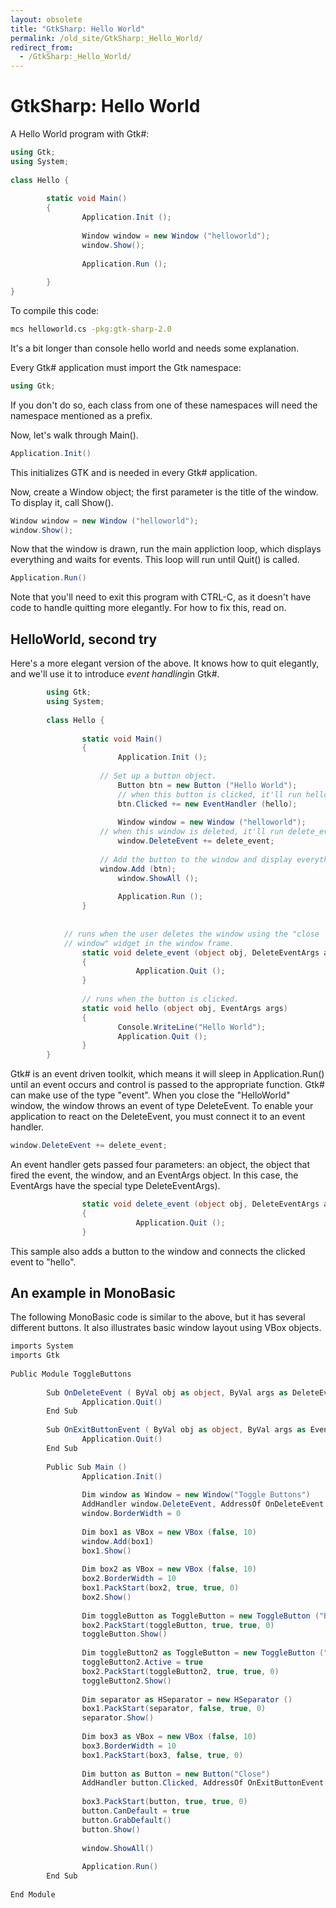 ```yaml
---
layout: obsolete
title: "GtkSharp: Hello World"
permalink: /old_site/GtkSharp:_Hello_World/
redirect_from:
  - /GtkSharp:_Hello_World/
---
```


GtkSharp: Hello World
=====================

A Hello World program with Gtk\#:

``` csharp
using Gtk;
using System;
 
class Hello {
 
        static void Main()
        {
                Application.Init ();
 
                Window window = new Window ("helloworld");
                window.Show();
 
                Application.Run ();
 
        }
}
```

To compile this code:

``` bash
mcs helloworld.cs -pkg:gtk-sharp-2.0
```

It's a bit longer than console hello world and needs some explanation.

Every Gtk\# application must import the Gtk namespace:

``` csharp
using Gtk;
```

If you don't do so, each class from one of these namespaces will need the namespace mentioned as a prefix.

Now, let's walk through Main().

``` csharp
Application.Init()
```

This initializes GTK and is needed in every Gtk\# application.

Now, create a Window object; the first parameter is the title of the window. To display it, call Show().

``` csharp
Window window = new Window ("helloworld");
window.Show();
```

Now that the window is drawn, run the main appliction loop, which displays everything and waits for events. This loop will run until Quit() is called.

``` csharp
Application.Run()
```

Note that you'll need to exit this program with CTRL-C, as it doesn't have code to handle quitting more elegantly. For how to fix this, read on.

HelloWorld, second try
----------------------

Here's a more elegant version of the above. It knows how to quit elegantly, and we'll use it to introduce *event handling*in Gtk\#.

``` csharp
        using Gtk;
        using System;
 
        class Hello {
 
                static void Main()
                {
                        Application.Init ();
 
                    // Set up a button object.
                        Button btn = new Button ("Hello World");
                        // when this button is clicked, it'll run hello()
                        btn.Clicked += new EventHandler (hello);
 
                        Window window = new Window ("helloworld");
                    // when this window is deleted, it'll run delete_event()
                        window.DeleteEvent += delete_event;
 
                    // Add the button to the window and display everything
                    window.Add (btn);
                        window.ShowAll ();
 
                        Application.Run ();
                }
 
 
            // runs when the user deletes the window using the "close
            // window" widget in the window frame.
                static void delete_event (object obj, DeleteEventArgs args)
                {
                            Application.Quit ();
                }
 
                // runs when the button is clicked.
                static void hello (object obj, EventArgs args)
                {
                        Console.WriteLine("Hello World");
                        Application.Quit ();
                }
        }
```

Gtk\# is an event driven toolkit, which means it will sleep in Application.Run() until an event occurs and control is passed to the appropriate function. Gtk\# can make use of the type "event". When you close the "HelloWorld" window, the window throws an event of type DeleteEvent. To enable your application to react on the DeleteEvent, you must connect it to an event handler.

``` csharp
window.DeleteEvent += delete_event;
```

An event handler gets passed four parameters: an object, the object that fired the event, the window, and an EventArgs object. In this case, the EventArgs have the special type DeleteEventArgs).

``` csharp
                static void delete_event (object obj, DeleteEventArgs args)
                {
                            Application.Quit ();
                }
```

This sample also adds a button to the window and connects the clicked event to "hello".

An example in MonoBasic
-----------------------

The following MonoBasic code is similar to the above, but it has several different buttons. It also illustrates basic window layout using VBox objects.

``` csharp
imports System
imports Gtk
 
Public Module ToggleButtons
 
        Sub OnDeleteEvent ( ByVal obj as object, ByVal args as DeleteEventArgs )
                Application.Quit()
        End Sub
 
        Sub OnExitButtonEvent ( ByVal obj as object, ByVal args as EventArgs )
                Application.Quit()
        End Sub
 
        Public Sub Main ()
                Application.Init()
 
                Dim window as Window = new Window("Toggle Buttons")
                AddHandler window.DeleteEvent, AddressOf OnDeleteEvent
                window.BorderWidth = 0
 
                Dim box1 as VBox = new VBox (false, 10)
                window.Add(box1)
                box1.Show()
 
                Dim box2 as VBox = new VBox (false, 10)
                box2.BorderWidth = 10
                box1.PackStart(box2, true, true, 0)
                box2.Show()
 
                Dim toggleButton as ToggleButton = new ToggleButton ("Button 1")
                box2.PackStart(toggleButton, true, true, 0)
                toggleButton.Show()
 
                Dim toggleButton2 as ToggleButton = new ToggleButton ("Button 2")
                toggleButton2.Active = true
                box2.PackStart(toggleButton2, true, true, 0)
                toggleButton2.Show()
 
                Dim separator as HSeparator = new HSeparator ()
                box1.PackStart(separator, false, true, 0)
                separator.Show()
 
                Dim box3 as VBox = new VBox (false, 10)
                box3.BorderWidth = 10
                box1.PackStart(box3, false, true, 0)
 
                Dim button as Button = new Button("Close")
                AddHandler button.Clicked, AddressOf OnExitButtonEvent
 
                box3.PackStart(button, true, true, 0)
                button.CanDefault = true
                button.GrabDefault()
                button.Show()
 
                window.ShowAll() 
 
                Application.Run()
        End Sub
 
End Module
```

